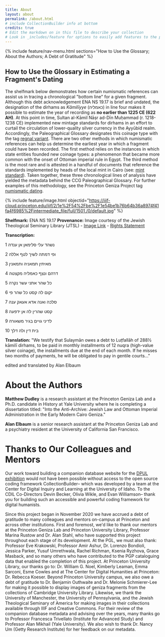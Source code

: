 ```yaml
---
title: About
layout: about
permalink: /about.html
# include CollectionBuilder info at bottom
credits: true
# Edit the markdown on in this file to describe your collection
# Look in _includes/feature for options to easily add features to the page
---
```


{% include feature/nav-menu.html sections="How to Use the Glossary; About the Authors; A Debt of Gratitude" %}

## How to Use the Glossary in Estimating a Fragment's Dating

The shelfmark below demonstrates how certain numismatic references can assist us in tracing a chronological "bottom line" for a given fragment. Although this debt acknowledgement ENA NS 19.17 is brief and undated, the designation of the dirhams as *Kāmilīyye* (כאמליה) in line four makes it possible to estimate the year of recording as **no earlier than 1225 CE (622 AH)**. At this point in time, Sultan al-Kāmil Nāṣr ad-Dīn Muḥammad (r. 1218-1238 CE) implemented new mintage standards for dirhams in an effort to curtail the circulation of lower-quality silver currency in the Ayyūbid realm. Accordingly, the Paleographical Glossary designates this coinage type with the tag [regnal variant](https://geniza.github.io/paleographicalglossary/browse.html#regnal%20variant). There are two other methods in which numismatic references can help us determine the earliest year in which a fragment could have been recorded. The first method relies on the instances in which state entities founded new coinage types: a phenomenon that became more common with the onset of Ottoman imperial rule in Egypt. The third method is the most rare and is attested in a handful of documents that reference the standards implemented by heads of the local mint in Cairo 
(see: [mint standard](https://geniza.github.io/paleographicalglossary/browse.html#mint%20standard)). Taken together, these three chronological lines of analysis have yielded the metadata behind the CCG Paleographical Glossary. For further examples of this methodology, see the Princeton Geniza Project tag [numismatic dating](https://geniza.princeton.edu/en/documents/?q=tag%3A%22numismatic+dating%22&docdate_0=&docdate_1=&sort=relevance).


{% include feature/image.html objectid="https://iiif-cloud.princeton.edu/iiif/2/1e%2F54%2Fbe%2F1e54be1b76b64b36a8974f41fa4f6985%2Fintermediate_file/full/1501,/0/default.jpg" %}

**Shelfmark:** ENA NS 19.17 **Provenance:** Image courtesy of the Jewish Theological Seminary Library (JTSL) - [Image Link](https://dpul.princeton.edu/cairo_geniza/catalog/dcwd3766241) - [Rights Statement](https://creativecommons.org/publicdomain/zero/1.0/)

**Transcription:**

1 נשהד עלי סלימאן אן ענדה

2 ופי דמתה לשיך לטף אללה

3 מאיתין תמאניה ותמאנין

4 דרהם ונצף כאמליה מקצטה

5 כל שהר אתני עשר נקרה

6 יקום לה קסט כל שהר פי

7 סלכה ואנה אדא אעאק ענה

8 קסט שהרין לה אן ידפעה

9 לדיני גויים בגיר משאורה

10 בית דין ולה דלך 

**Translation:** "We testify that Sulaymān owes a debt to Luṭfallāh of 288½ kāmilī dirhams, to be paid in monthly installments of 12 nuqra (high-value silver coinage), the installments due at the end of each month. If he misses two months of payments, he will be obligated to pay in gentile courts..."

edited and translated by Alan Elbaum

# About the Authors
**Matthew Dudley** is a research assistant at the Princeton Geniza Lab and a Ph.D. candidate in History at Yale University where he is completing a dissertation titled: "Into the Anti-Archive: Jewish Law and Ottoman Imperial Administration in the Early Modern Cairo Geniza."

**Alan Elbaum** is a senior research assistant at the Princeton Geniza Lab and a psychiatry resident at the University of California San Francisco.

# Thanks to Our Colleagues and Mentors
Our work toward building a companion database website for the [DPUL exhibition](https://dpul.princeton.edu/coins_geniza) would not have been possible without access to the open source coding framework CollectionBuilder– which was developed by a team at the Center for Digital Inquiry and Learning at the University of Idaho. To the CDIL Co-Directors Devin Becker, Olivia Wikle, and Evan Williamson– thank you for building such an accessible and powerful coding framework for digital humanists.

Since this project began in November 2020 we have accrued a debt of gratitude to many colleagues and mentors on-campus at Princeton and across other institutions. First and foremost, we'd like to thank our mentors at the Princeton Geniza Lab and Princeton University Library, Professor Marina Rustow and Dr. Alan Stahl, who have supported this project throughout each stage of its development. At the PGL, we must also thank: Professor Eve Krakowski, Professor Amir Ashur, Dr. Lorenzo Bondioli, Jessica Parker, Yusuf Umrethwala, Rachel Richman, Ksenia Ryzhova, Grace Masback, and so many others who have contributed to the PGP cataloguing data that enabled the completion of this project. At Princeton University Library, our thanks go to: Dr. William G. Noel, Kimberly Leaman, Emma Sarconi, Esme Cowles and at The Center for Digital Humanities at Princeton: Dr. Rebecca Koeser. Beyond Princeton University campus, we also owe a debt of gratitude to Dr. Benjamin Outhwaite and Dr. Melonie Schmierer-Lee for making it possible to display images of geniza fragments from the collections of Cambridge University Library. Likewise, we thank the University of Manchester, the University of Pennsylvania, and the Jewish Theological Seminary of America for making images in their collections available through IIIF and Creative Commons. For their review of the companion database metadata and advising over the years, many thanks go to Professor Francesca Trivellato (Institute for Advanced Study) and Professor Alan Mikhail (Yale University). We also wish to thank Dr. Nancy Um (Getty Research Institute) for her feedback on our metadata.


